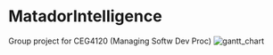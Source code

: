 # MatadorIntelligence
Group project for CEG4120 (Managing Softw Dev Proc)
![gantt_chart](https://github.com/NathanWeiland10/MatadorIntelligence/assets/77362517/5de205c6-9190-4114-bbeb-d086a57d66c6)

